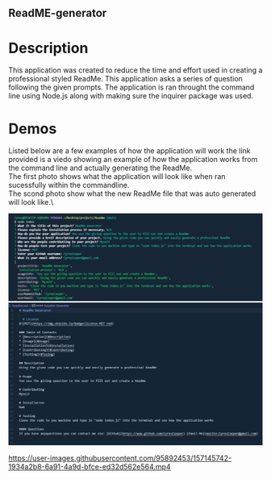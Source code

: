 ## ReadME-generator

# Description 
This application was created to reduce the time and effort used in creating a professional styled ReadMe. This application asks a series of question  following the given prompts. The application is ran throught the command line using Node.js along with making sure the inquirer package was used.


# Demos 
Listed below are a few examples of how the application will work the link provided is a viedo showing an example of how the application works from the command line and actually generating the ReadMe.\
The first photo shows what the application will look like when ran sucessfully within the commandline.\
The scond photo show what the new ReadMe file that was auto generated will look like.\

![Demo](./images/Questions-Responces.PNG)
![Demo](./images/readme.PNG)


https://user-images.githubusercontent.com/95892453/157145742-1934a2b8-6a91-4a9d-bfce-ed32d562e564.mp4

